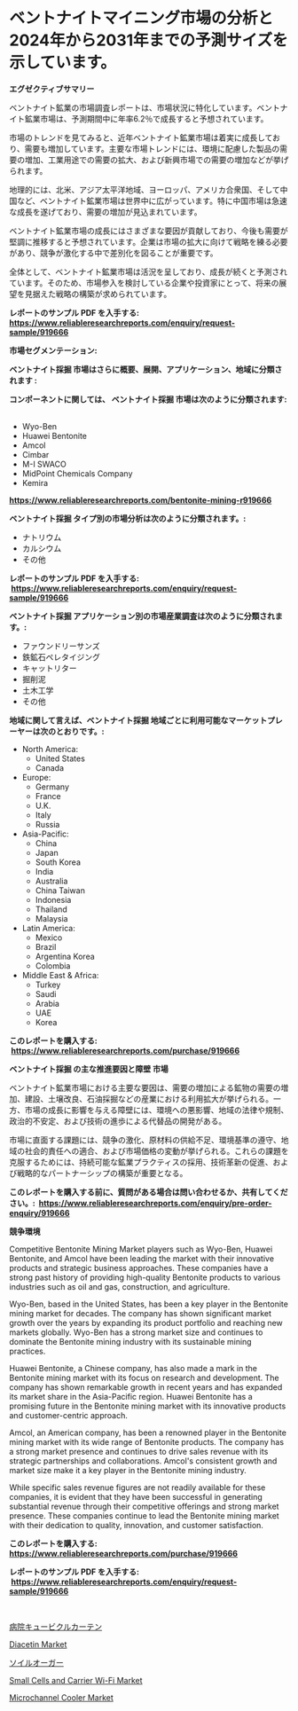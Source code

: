 <p><h1>ベントナイトマイニング市場の分析と2024年から2031年までの予測サイズを示しています。</h1></p><p><strong>エグゼクティブサマリー</strong></p>
<p><p>ベントナイト鉱業の市場調査レポートは、市場状況に特化しています。ベントナイト鉱業市場は、予測期間中に年率6.2％で成長すると予想されています。</p><p>市場のトレンドを見てみると、近年ベントナイト鉱業市場は着実に成長しており、需要も増加しています。主要な市場トレンドには、環境に配慮した製品の需要の増加、工業用途での需要の拡大、および新興市場での需要の増加などが挙げられます。</p><p>地理的には、北米、アジア太平洋地域、ヨーロッパ、アメリカ合衆国、そして中国など、ベントナイト鉱業市場は世界中に広がっています。特に中国市場は急速な成長を遂げており、需要の増加が見込まれています。</p><p>ベントナイト鉱業市場の成長にはさまざまな要因が貢献しており、今後も需要が堅調に推移すると予想されています。企業は市場の拡大に向けて戦略を練る必要があり、競争が激化する中で差別化を図ることが重要です。</p><p>全体として、ベントナイト鉱業市場は活況を呈しており、成長が続くと予測されています。そのため、市場参入を検討している企業や投資家にとって、将来の展望を見据えた戦略の構築が求められています。</p></p>
<p><strong>レポートのサンプル PDF を入手する: <a href="https://www.reliableresearchreports.com/enquiry/request-sample/919666">https://www.reliableresearchreports.com/enquiry/request-sample/919666</a></strong></p>
<p><strong>市場セグメンテーション:</strong></p>
<p><strong> ベントナイト採掘 市場はさらに概要、展開、アプリケーション、地域に分類されます :</strong></p>
<p><strong>コンポーネントに関しては、 ベントナイト採掘 市場は次のように分類されます: &nbsp;</strong></p>
<p><ul><li>Wyo-Ben</li><li>Huawei Bentonite</li><li>Amcol</li><li>Cimbar</li><li>M-I SWACO</li><li>MidPoint Chemicals Company</li><li>Kemira</li></ul></p>
<p><strong><a href="https://www.reliableresearchreports.com/bentonite-mining-r919666">https://www.reliableresearchreports.com/bentonite-mining-r919666</a></strong></p>
<p><strong> ベントナイト採掘 タイプ別の市場分析は次のように分類されます。:</strong></p>
<p><ul><li>ナトリウム</li><li>カルシウム</li><li>その他</li></ul></p>
<p><strong>レポートのサンプル PDF を入手する: &nbsp;<a href="https://www.reliableresearchreports.com/enquiry/request-sample/919666">https://www.reliableresearchreports.com/enquiry/request-sample/919666</a></strong></p>
<p><strong> ベントナイト採掘 アプリケーション別の市場産業調査は次のように分類されます。:</strong></p>
<p><ul><li>ファウンドリーサンズ</li><li>鉄鉱石ペレタイジング</li><li>キャットリター</li><li>掘削泥</li><li>土木工学</li><li>その他</li></ul></p>
<p><strong>地域に関して言えば、ベントナイト採掘 地域ごとに利用可能なマーケットプレーヤーは次のとおりです。:</strong></p>
<p><ul>
    <li>
        North America:
        <ul>
            <li>United States</li>
            <li>Canada</li>
        </ul>
    </li>
    <li>
        Europe:
        <ul>
            <li>Germany</li>
            <li>France</li>
            <li>U.K.</li>
            <li>Italy</li>
            <li>Russia</li>
        </ul>
    </li>
    <li>
        Asia-Pacific:
        <ul>
            <li>China</li>
            <li>Japan</li>
            <li>South Korea</li>
            <li>India</li>
            <li>Australia</li>
            <li>China Taiwan</li>
            <li>Indonesia</li>
            <li>Thailand</li>
            <li>Malaysia</li>
        </ul>
    </li>
    <li>
        Latin America:
        <ul>
            <li>Mexico</li>
            <li>Brazil</li>
            <li>Argentina Korea</li>
            <li>Colombia</li>
        </ul>
    </li>
    <li>
        Middle East & Africa:
        <ul>
            <li>Turkey</li>
            <li>Saudi</li>
            <li>Arabia</li>
            <li>UAE</li>
            <li>Korea</li>
        </ul>
    </li>
    </ul></p>
<p><strong>このレポートを購入する: &nbsp;<a href="https://www.reliableresearchreports.com/purchase/919666">https://www.reliableresearchreports.com/purchase/919666</a></strong></p>
<p><strong>ベントナイト採掘 の主な推進要因と障壁 市場</strong></p>
<p><p>ベントナイト鉱業市場における主要な要因は、需要の増加による鉱物の需要の増加、建設、土壌改良、石油採掘などの産業における利用拡大が挙げられる。一方、市場の成長に影響を与える障壁には、環境への悪影響、地域の法律や規制、政治的不安定、および技術の進歩による代替品の開発がある。</p><p>市場に直面する課題には、競争の激化、原材料の供給不足、環境基準の遵守、地域の社会的責任への適合、および市場価格の変動が挙げられる。これらの課題を克服するためには、持続可能な鉱業プラクティスの採用、技術革新の促進、および戦略的なパートナーシップの構築が重要となる。</p></p>
<p><strong>このレポートを購入する前に、質問がある場合は問い合わせるか、共有してください。:&nbsp; <a href="https://www.reliableresearchreports.com/enquiry/pre-order-enquiry/919666">https://www.reliableresearchreports.com/enquiry/pre-order-enquiry/919666</a></strong></p>
<p><strong>競争環境</strong></p>
<p><p>Competitive Bentonite Mining Market players such as Wyo-Ben, Huawei Bentonite, and Amcol have been leading the market with their innovative products and strategic business approaches. These companies have a strong past history of providing high-quality Bentonite products to various industries such as oil and gas, construction, and agriculture. </p><p>Wyo-Ben, based in the United States, has been a key player in the Bentonite mining market for decades. The company has shown significant market growth over the years by expanding its product portfolio and reaching new markets globally. Wyo-Ben has a strong market size and continues to dominate the Bentonite mining industry with its sustainable mining practices.</p><p>Huawei Bentonite, a Chinese company, has also made a mark in the Bentonite mining market with its focus on research and development. The company has shown remarkable growth in recent years and has expanded its market share in the Asia-Pacific region. Huawei Bentonite has a promising future in the Bentonite mining market with its innovative products and customer-centric approach.</p><p>Amcol, an American company, has been a renowned player in the Bentonite mining market with its wide range of Bentonite products. The company has a strong market presence and continues to drive sales revenue with its strategic partnerships and collaborations. Amcol's consistent growth and market size make it a key player in the Bentonite mining industry.</p><p>While specific sales revenue figures are not readily available for these companies, it is evident that they have been successful in generating substantial revenue through their competitive offerings and strong market presence. These companies continue to lead the Bentonite mining market with their dedication to quality, innovation, and customer satisfaction.</p></p>
<p><strong>このレポートを購入する: &nbsp; <a href="https://www.reliableresearchreports.com/purchase/919666">https://www.reliableresearchreports.com/purchase/919666</a></strong></p>
<p><strong>レポートのサンプル PDF を入手する: &nbsp;<a href="https://www.reliableresearchreports.com/enquiry/request-sample/919666">https://www.reliableresearchreports.com/enquiry/request-sample/919666</a></strong><strong></strong></p>
<p>&nbsp;</p>
<p><p><a href="https://medium.com/@kaydenjohns1964/%E7%97%85%E9%99%A2%E3%81%AE%E5%80%8B%E5%AE%A4%E3%82%AB%E3%83%BC%E3%83%86%E3%83%B3%E5%B8%82%E5%A0%B4%E8%A6%8F%E6%A8%A1%E3%81%AF-%E3%82%B0%E3%83%AD%E3%83%BC%E3%83%90%E3%83%AB%E7%94%A3%E6%A5%AD%E3%81%AB%E3%81%8A%E3%81%91%E3%82%8B%E6%9C%80%E9%81%A9%E3%81%AA%E3%83%9E%E3%83%BC%E3%82%B1%E3%83%86%E3%82%A3%E3%83%B3%E3%82%B0%E3%83%81%E3%83%A3%E3%83%8D%E3%83%AB%E3%82%92%E6%98%8E%E3%82%89%E3%81%8B%E3%81%AB%E3%81%99%E3%82%8B-3b9e00ff399e">病院キュービクルカーテン</a></p><p><a href="https://scarlet-rocket-c63.notion.site/Diacetin-Market-Analysis-and-Market-Size-Global-Industry-Overview-Market-Segmentation-and-Forecast-eb796700e96c49cea4e9a9a7ddb439df">Diacetin Market</a></p><p><a href="https://medium.com/@kelsitorphy644/%E5%9C%9F%E5%A3%8C%E3%82%AA%E3%83%BC%E3%82%AC%E3%83%BC%E3%83%9E%E3%83%BC%E3%82%B1%E3%83%83%E3%83%88%E3%81%AE%E3%82%B5%E3%82%A4%E3%82%BA%E3%81%AF-%E3%82%B0%E3%83%AD%E3%83%BC%E3%83%90%E3%83%AB%E7%94%A3%E6%A5%AD%E3%81%AB%E3%81%8A%E3%81%91%E3%82%8B%E6%9C%80%E9%81%A9%E3%81%AA%E3%83%9E%E3%83%BC%E3%82%B1%E3%83%86%E3%82%A3%E3%83%B3%E3%82%B0%E3%83%81%E3%83%A3%E3%83%8D%E3%83%AB%E3%82%92%E6%98%8E%E3%82%89%E3%81%8B%E3%81%AB%E3%81%97%E3%81%BE%E3%81%99-ae9bbdd53c52">ソイルオーガー</a></p><p><a href="https://github.com/GroverBarry/Market-Research-Report-List-4/blob/main/small-cells-and-carrier-wi-fi-market.md">Small Cells and Carrier Wi-Fi Market</a></p><p><a href="https://view.publitas.com/reportprime-1/microchannel-cooler-market-growth-market-trends-covid-19-impact-and-forecasts-for-period-from-2024-2031/">Microchannel Cooler Market</a></p></p>